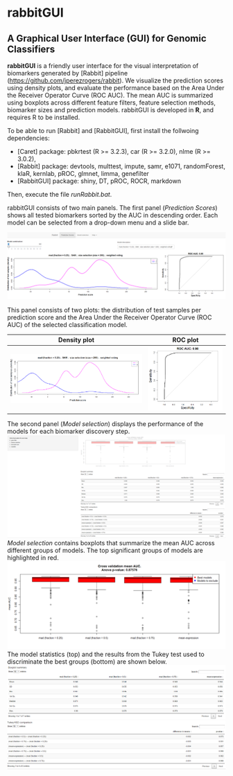 # rabbitGUI

## A Graphical User Interface (GUI) for Genomic Classifiers 

**rabbitGUI** is a friendly user interface for the visual interpretation of biomarkers generated by [Rabbit] pipeline (https://github.com/jperezrogers/rabbit). We visualize the prediction scores using density plots, and evaluate the performance based on the Area Under the Receiver Operator Curve (ROC AUC). The mean AUC is summarized using boxplots across different feature filters, feature selection methods, biomarker sizes and prediction models. rabbitGUI is developed in **R**, and requires R to be installed.

To be able to run [Rabbit] and [RabbitGUI], first install the follwoing dependencies:
* [Caret] package: pbkrtest (R >= 3.2.3), car (R >= 3.2.0), nlme (R >= 3.0.2),
* [Rabbit] package: devtools, multtest, impute, samr, e1071, randomForest, klaR, kernlab, pROC, glmnet, limma, genefilter
* [RabbitGUI] package: shiny, DT, pROC, ROCR, markdown

Then, execute the file *runRabbit.bat*.

rabbitGUI consists of two main panels. The first panel (*Prediction Scores*) shows all tested biomarkers sorted by the AUC in descending order. Each model can be selected from a drop-down menu and a slide bar.

![Prediction Scores](images/prediction_scores.png)

This panel consists of two plots: the distribution of test samples per prediction score and the Area Under the Receiver Operator Curve (ROC AUC) of the selected classification model.

| Density plot | ROC plot |
| ------------ | -------- |
| ![Density plot](images/density.png)|![ROC plot](images/roc.png)|

The second panel (*Model selection*) displays the performance of the models for each biomarker discovery step. 
![Prediction Scores](images/model_selection.png)
*Model selection* contains boxplots that summarize the mean AUC across different groups of models. The top significant groups of models are highlighted in red.
![Box and whiskers plot](images/boxplot.png)
The model statistics (top) and the results from the Tukey test used to discriminate the best groups (bottom) are shown below.
![Summary table](images/summary.png)
![Tukey table](images/tukey.png)
